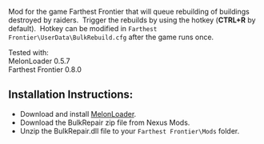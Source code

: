 ﻿Mod for the game Farthest Frontier that will queue rebuilding of buildings destroyed by raiders.  Trigger the rebuilds by using the hotkey (**CTRL+R** by default).  Hotkey can be modified in `Farthest Frontier\UserData\BulkRebuild.cfg` after the game runs once.

Tested with:  
MelonLoader 0.5.7  
Farthest Frontier 0.8.0

## Installation Instructions:

* Download and install [MelonLoader](https://github.com/LavaGang/MelonLoader).﻿﻿
* Download the BulkRepair zip file from Nexus Mods.
* Unzip the BulkRepair.dll file to your `Farthest Frontier\Mods` folder.

